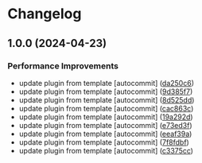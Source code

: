 # Changelog

## 1.0.0 (2024-04-23)


### Performance Improvements

* update plugin from template [autocommit] ([da250c6](https://github.com/kc-workspace/asdf-flutter/commit/da250c6f1a1cd2f0623576c07c7ee563c708eaba))
* update plugin from template [autocommit] ([9d385f7](https://github.com/kc-workspace/asdf-flutter/commit/9d385f7b15794621179ab0233bc8e7a18523439c))
* update plugin from template [autocommit] ([8d525dd](https://github.com/kc-workspace/asdf-flutter/commit/8d525dd58d77f1569114fc286db8baf0e95f7f71))
* update plugin from template [autocommit] ([cac863c](https://github.com/kc-workspace/asdf-flutter/commit/cac863c3361d26ba79752d92c15afb8da1aac589))
* update plugin from template [autocommit] ([19a292d](https://github.com/kc-workspace/asdf-flutter/commit/19a292da9385a14b4abf525646ff0dbc0002102d))
* update plugin from template [autocommit] ([e73ed3f](https://github.com/kc-workspace/asdf-flutter/commit/e73ed3f9e049e2877216234de4c50b9c332dd877))
* update plugin from template [autocommit] ([eeaf39a](https://github.com/kc-workspace/asdf-flutter/commit/eeaf39a623e6ff8eb7d8bec6a8726ccbf1623f95))
* update plugin from template [autocommit] ([7f8fdbf](https://github.com/kc-workspace/asdf-flutter/commit/7f8fdbfba69e4e5da22795d96ae46c9c6913e181))
* update plugin from template [autocommit] ([c3375cc](https://github.com/kc-workspace/asdf-flutter/commit/c3375cc5b908ae852e4aa3144f5b4f8c01ec64d8))
